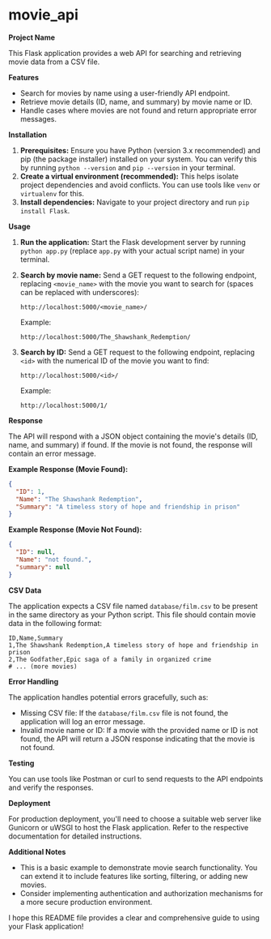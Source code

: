 # movie_api


**Project Name**

This Flask application provides a web API for searching and retrieving movie data from a CSV file.

**Features**

* Search for movies by name using a user-friendly API endpoint.
* Retrieve movie details (ID, name, and summary) by movie name or ID.
* Handle cases where movies are not found and return appropriate error messages.

**Installation**

1. **Prerequisites:** Ensure you have Python (version 3.x recommended) and pip (the package installer) installed on your system. You can verify this by running `python --version` and `pip --version` in your terminal.
2. **Create a virtual environment (recommended):** This helps isolate project dependencies and avoid conflicts. You can use tools like `venv` or `virtualenv` for this.
3. **Install dependencies:** Navigate to your project directory and run `pip install Flask`.

**Usage**

1. **Run the application:** Start the Flask development server by running `python app.py` (replace `app.py` with your actual script name) in your terminal.
2. **Search by movie name:** Send a GET request to the following endpoint, replacing `<movie_name>` with the movie you want to search for (spaces can be replaced with underscores):

   ```
   http://localhost:5000/<movie_name>/
   ```

   Example:

   ```
   http://localhost:5000/The_Shawshank_Redemption/
   ```

3. **Search by ID:** Send a GET request to the following endpoint, replacing `<id>` with the numerical ID of the movie you want to find:

   ```
   http://localhost:5000/<id>/
   ```

   Example:

   ```
   http://localhost:5000/1/
   ```

**Response**

The API will respond with a JSON object containing the movie's details (ID, name, and summary) if found. If the movie is not found, the response will contain an error message.

**Example Response (Movie Found):**

```json
{
  "ID": 1,
  "Name": "The Shawshank Redemption",
  "Summary": "A timeless story of hope and friendship in prison"
}
```

**Example Response (Movie Not Found):**

```json
{
  "ID": null,
  "Name": "not found.",
  "summary": null
}
```

**CSV Data**

The application expects a CSV file named `database/film.csv` to be present in the same directory as your Python script. This file should contain movie data in the following format:

```csv
ID,Name,Summary
1,The Shawshank Redemption,A timeless story of hope and friendship in prison
2,The Godfather,Epic saga of a family in organized crime
# ... (more movies)
```

**Error Handling**

The application handles potential errors gracefully, such as:

* Missing CSV file: If the `database/film.csv` file is not found, the application will log an error message.
* Invalid movie name or ID: If a movie with the provided name or ID is not found, the API will return a JSON response indicating that the movie is not found.

**Testing**

You can use tools like Postman or curl to send requests to the API endpoints and verify the responses.

**Deployment**

For production deployment, you'll need to choose a suitable web server like Gunicorn or uWSGI to host the Flask application. Refer to the respective documentation for detailed instructions.

**Additional Notes**

* This is a basic example to demonstrate movie search functionality. You can extend it to include features like sorting, filtering, or adding new movies.
* Consider implementing authentication and authorization mechanisms for a more secure production environment.

I hope this README file provides a clear and comprehensive guide to using your Flask application!

